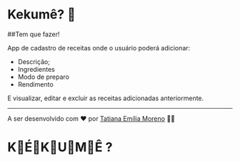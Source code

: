 # Kekumê? 🍰
##Tem que fazer!

App de cadastro de receitas onde o usuário poderá adicionar:
- Descrição;
- Ingredientes
- Modo de preparo
- Rendimento

E visualizar, editar e excluir as receitas adicionadas anteriormente.

---
A ser desenvolvido com ♥ por [Tatiana Emília Moreno](https://www.linkedin.com/in/tatmorenno/) 👩‍💻
# K🥣É🍝K🥘U🥧M🍰Ê ?
